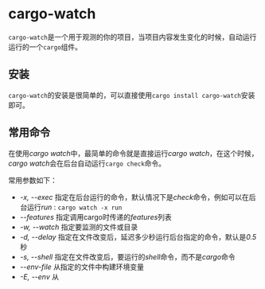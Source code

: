 # cargo-watch

`cargo-watch`是一个用于观测的你的项目，当项目内容发生变化的时候，自动运行运行的一个`cargo`组件。

## 安装

`cargo-watch`的安装是很简单的，可以直接使用`cargo install cargo-watch`安装即可。

## 常用命令

在使用*cargo watch*中，最简单的命令就是直接运行*cargo watch*，在这个时候，*cargo watch*会在后台自动运行`cargo check`命令。

常用参数如下：

- *-x, --exec <cmd>* 指定在后台运行的命令，默认情况下是*check*命令，例如可以在后台运行*run* : `cargo watch -x run`
- *--features <features>* 指定调用cargo时传递的*features*列表
- *-w, --watch <watch>* 指定要监测的文件或目录
- *-d, --delay <delay>* 指定在文件改变后，延迟多少秒运行后台指定的命令，默认是*0.5*秒
- *-s, --shell <cmd>* 指定在文件改变后，要运行的*shell*命令，而不是*cargo*命令
- *--env-file <env-files>* 从指定的文件中构建环境变量
- *-E, --env <env-vars>* 从
